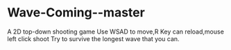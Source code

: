 # Wave-Coming--master
A 2D top-down shooting game
Use WSAD to move,R Key can reload,mouse left click shoot
Try to survive the longest wave that you can.
